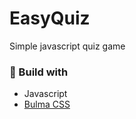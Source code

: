 # EasyQuiz
Simple javascript quiz game

### :triangular_ruler: Build with
- Javascript
- [Bulma CSS][bulma]

[bulma]: https://bulma.io/